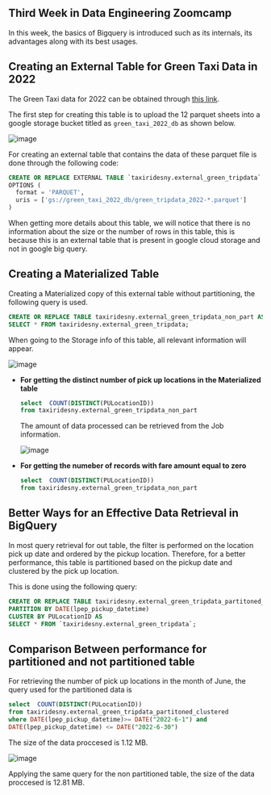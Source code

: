 
## Third Week in Data Engineering Zoomcamp

In this week, the basics of Bigquery is introduced such as its internals, its advantages along with its best usages. 
 

 ## Creating an External Table for Green Taxi Data in 2022

 The Green Taxi data for 2022 can be obtained  through [this link](https://www.nyc.gov/site/tlc/about/tlc-trip-record-data.page). 

 The first step for creating this table is to upload the 12 parquet sheets into a google storage bucket titled as `green_taxi_2022_db` as shown below.

 ![image](https://github.com/arwa267/Data_engineering_zoomcamp/assets/77813858/13f8e55e-0dfa-4827-a2e6-d3a95189170d)

For creating an external table that contains the data of these parquet file is done through the following code:

```SQL
CREATE OR REPLACE EXTERNAL TABLE `taxiridesny.external_green_tripdata`
OPTIONS (
  format = 'PARQUET',
  uris = ['gs://green_taxi_2022_db/green_tripdata_2022-*.parquet']
)
```

When getting more details about this table, we will notice that there is no information about the size or the number of rows in this table, this is because this is an external table that is present in google cloud storage and not in google big query.

## Creating a Materialized Table
 
Creating a Materialized copy of this external table without partitioning, the following query is used.

```SQL
CREATE OR REPLACE TABLE taxiridesny.external_green_tripdata_non_part AS
SELECT * FROM taxiridesny.external_green_tripdata;
```
When going to the Storage info of this table, all relevant information will appear.

![image](https://github.com/arwa267/Data_engineering_zoomcamp/assets/77813858/a755f4a7-c948-44e3-8bc8-2ae159e25184)


- **For getting the distinct number of pick up locations in the Materialized table**

  ```SQL
  select  COUNT(DISTINCT(PULocationID))
  from taxiridesny.external_green_tripdata_non_part
  ```
  The amount of data processed can be retrieved from the Job information.

  ![image](https://github.com/arwa267/Data_engineering_zoomcamp/assets/77813858/b9b9d2a9-26ec-4717-a9d5-0a8f1e6d2256)


- **For getting  the numeber of records with  fare amount equal to zero**

  ```SQL
  select  COUNT(DISTINCT(PULocationID))
  from taxiridesny.external_green_tripdata_non_part
  ```


## Better Ways for an Effective Data Retrieval in BigQuery

In most query retrieval for out table, the filter is performed on the location pick up date and ordered by the pickup location. Therefore, for a better performance, this table is partitioned based on the pickup date and clustered by the pick up location.

This is done using the following query:

  ```SQL
CREATE OR REPLACE TABLE taxiridesny.external_green_tripdata_partitoned_clustered
PARTITION BY DATE(lpep_pickup_datetime)
CLUSTER BY PULocationID AS
SELECT * FROM `taxiridesny.external_green_tripdata`;
  ```

## Comparison Between performance for partitioned and not partitioned table

For retrieving the number of pick up locations in the month of June, the query used for the  partitioned data is

  ```SQL
select  COUNT(DISTINCT(PULocationID))
from taxiridesny.external_green_tripdata_partitoned_clustered
where DATE(lpep_pickup_datetime)>= DATE("2022-6-1") and 
DATE(lpep_pickup_datetime) <= DATE("2022-6-30")
  ```

The size of the data proccesed is 1.12 MB.

![image](https://github.com/arwa267/Data_engineering_zoomcamp/assets/77813858/54726484-35c4-4c90-9d8f-7b6ef478d2f9)

Applying the same query for the non partitioned table, the size of the data proccesed is 12.81 MB.
